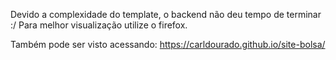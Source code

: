 Devido a complexidade do template, o backend não deu tempo de terminar :/
Para melhor visualização utilize o firefox.

Também pode ser visto acessando:
https://carldourado.github.io/site-bolsa/
